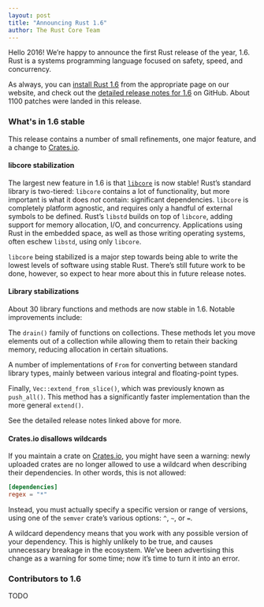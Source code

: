 ```yaml
---
layout: post
title: "Announcing Rust 1.6"
author: The Rust Core Team
---
```


Hello 2016! We’re happy to announce the first Rust release of the year, 1.6.
Rust is a systems programming language focused on safety, speed, and
concurrency.

As always, you can [install Rust 1.6][install] from the appropriate page on our
website, and check out the [detailed release notes for 1.6][notes] on GitHub.
About 1100 patches were landed in this release.

[install]: http://www.rust-lang.org/install.html
[notes]: https://github.com/rust-lang/rust/blob/stable/RELEASES.md#version-160-2016-01-21

### What's in 1.6 stable

This release contains a number of small refinements, one major feature, and
a change to [Crates.io](https://crates.io).

#### libcore stabilization

The largest new feature in 1.6 is that [`libcore`] is now stable! Rust’s standard
library is two-tiered: `libcore` contains a lot of functionality, but more important
is what it does _not_ contain: significant dependencies. `libcore` is completely
platform agnostic, and requires only a handful of external symbols to be defined.
Rust’s `libstd` builds on top of `libcore`, adding support for memory allocation,
I/O, and concurrency. Applications using Rust in the embedded space, as well as
those writing operating systems, often eschew `libstd`, using only `libcore`.

[`libcore`]: http://doc.rust-lang.org/nightly/core/

`libcore` being stabilized is a major step towards being able to write the lowest
levels of software using stable Rust. There’s still future work to be done, however,
so expect to hear more about this in future release notes.

#### Library stabilizations

About 30 library functions and methods are now stable in 1.6. Notable
improvements include:

The `drain()` family of functions on collections. These methods let you move
elements out of a collection while allowing them to retain their backing
memory, reducing allocation in certain situations.

A number of implementations of `From` for converting between standard library
types, mainly between various integral and floating-point types.

Finally, `Vec::extend_from_slice()`, which was previously known as
`push_all()`. This method has a significantly faster implementation than the
more general `extend()`.

See the detailed release notes linked above for more.

#### Crates.io disallows wildcards

If you maintain a crate on [Crates.io](https://crates.io), you might have seen
a warning: newly uploaded crates are no longer allowed to use a wildcard when
describing their dependencies. In other words, this is not allowed:

```toml
[dependencies]
regex = "*"
```

Instead, you must actually specify a specific version or range of versions,
using one of the `semver` crate’s various options: `^`, `~`, or `=`.

A wildcard dependency means that you work with any possible version of your
dependency. This is highly unlikely to be true, and causes unnecessary breakage
in the ecosystem. We’ve been advertising this change as a warning for some time;
now it’s time to turn it into an error.

### Contributors to 1.6

TODO
